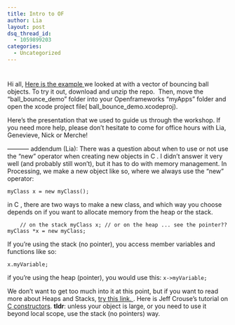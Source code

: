 ```yaml
---
title: Intro to OF
author: Lia
layout: post
dsq_thread_id:
  - 1059899203
categories:
  - Uncategorized
---
```

#

Hi all,
[Here is the example ][1]we looked at with a vector of bouncing ball objects.
To try it out, download and unzip the repo.  Then, move the “ball\_bounce\_demo” folder into your Openframeworks “myApps” folder and open the xcode project file( ball\_bounce\_demo.xcodeproj).

 [1]: https://github.com/itpresidents/oF_bouncing_ball_objects_with_vectors

Here’s the presentation that we used to guide us through the workshop.
If you need more help, please don’t hesitate to come for office hours with Lia, Genevieve, Nick or Merche!



———–
addendum (Lia):
There was a question about when to use or not use the “new” operator when creating new objects in C . I didn’t answer it very well (and probably still won’t), but it has to do with memory management. In Processing, we make a new object like so, where we always use the “new” operator:

`myClass x = new myClass();`

in C , there are two ways to make a new class, and which way you choose depends on if you want to allocate memory from the heap or the stack.

`    // on the stack
    myClass x;
    // or on the heap ... see the pointer??
    myClass *x = new myClass;`

If you’re using the stack (no pointer), you access member variables and functions like so:

`x.myVariable; `

if you’re using the heap (pointer), you would use this:
`x->myVariable; `

We don’t want to get too much into it at this point, but if you want to read more about Heaps and Stacks, [try this link. ][2]. Here is Jeff Crouse’s tutorial on [C constructors][3]. **tldr**: unless your object is large, or you need to use it beyond local scope, use the stack (no pointers) way.

 [2]: http://www.learncpp.com/cpp-tutorial/79-the-stack-and-the-heap/
 [3]: http://www.jeffcrouse.info/teaching/cpp-constructors.html